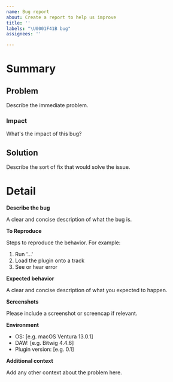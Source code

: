 ```yaml
---
name: Bug report
about: Create a report to help us improve
title: ''
labels: "\U0001F41B bug"
assignees: ''

---
```


# Summary

## Problem

Describe the immediate problem.

### Impact

What's the impact of this bug?

## Solution

Describe the sort of fix that would solve the issue.

# Detail

**Describe the bug**

A clear and concise description of what the bug is.

**To Reproduce**

Steps to reproduce the behavior. For example:

1. Run '...'
2. Load the plugin onto a track
4. See or hear error

**Expected behavior**

A clear and concise description of what you expected to happen.

**Screenshots**

Please include a screenshot or screencap if relevant.

**Environment**

 - OS: [e.g. macOS Ventura 13.0.1]
 - DAW: [e.g. Bitwig 4.4.6]
 - Plugin version: [e.g. 0.1]

**Additional context**

Add any other context about the problem here.
